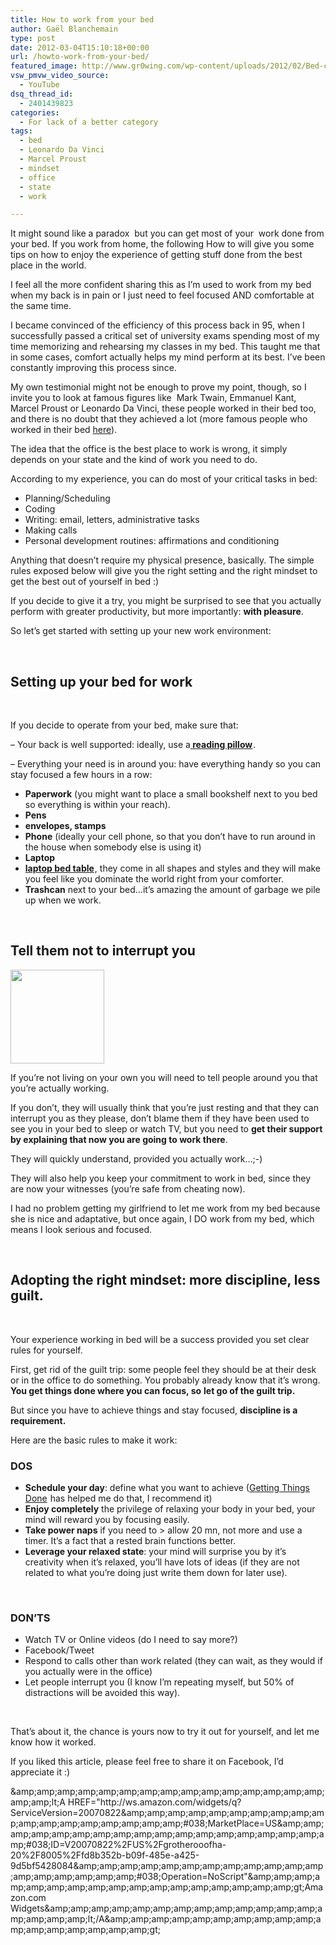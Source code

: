 ```yaml
---
title: How to work from your bed
author: Gaël Blanchemain
type: post
date: 2012-03-04T15:10:18+00:00
url: /howto-work-from-your-bed/
featured_image: http://www.gr0wing.com/wp-content/uploads/2012/02/Bed-chart-with-frame.jpg
vsw_pmvw_video_source:
  - YouTube
dsq_thread_id:
  - 2401439823
categories:
  - For lack of a better category
tags:
  - bed
  - Leonardo Da Vinci
  - Marcel Proust
  - mindset
  - office
  - state
  - work

---
```

It might sound like a paradox  but you can get most of your  work done from your bed. If you work from home, the following How to will give you some tips on how to enjoy the experience of getting stuff done from the best place in the world.

I feel all the more confident sharing this as I’m used to work from my bed when my back is in pain or I just need to feel focused AND comfortable at the same time.

I became convinced of the efficiency of this process back in 95, when I successfully passed a critical set of university exams spending most of my time memorizing and rehearsing my classes in my bed. This taught me that in some cases, comfort actually helps my mind perform at its best. I&#8217;ve been constantly improving this process since.

My own testimonial might not be enough to prove my point, though, so I invite you to look at famous figures like  Mark Twain, Emmanuel Kant, Marcel Proust or Leonardo Da Vinci, these people worked in their bed too, and there is no doubt that they achieved a lot (more famous people who worked in their bed [here][1]).

<!--more-->

The idea that the office is the best place to work is wrong, it simply depends on your state and the kind of work you need to do.

According to my experience, you can do most of your critical tasks in bed:

  * Planning/Scheduling
  * Coding
  * Writing: email, letters, administrative tasks
  * Making calls
  * Personal development routines: affirmations and conditioning

Anything that doesn’t require my physical presence, basically. The simple rules exposed below will give you the right setting and the right mindset to get the best out of yourself in bed :)

If you decide to give it a try, you might be surprised to see that you actually perform with greater productivity, but more importantly: **with pleasure**.

So let’s get started with setting up your new work environment:

&nbsp;

## Setting up your bed for work

&nbsp;

If you decide to operate from your bed, make sure that:

&#8211; Your back is well supported: ideally, use a<span style="text-decoration: underline;"><strong> <a href="http://www.amazon.com/gp/search?ie=UTF8&keywords=reading%20pillow&tag=grotherooofha-20&index=garden&linkCode=ur2&camp=1789&creative=9325" target="_blank">reading pillow</a><img style="border: none !important; margin: 0px !important;" src="http://www.assoc-amazon.com/e/ir?t=grotherooofha-20&l=ur2&o=1" alt="" width="1" height="1" border="0" /></strong></span>.

&#8211; Everything your need is in around you: have everything handy so you can stay focused a few hours in a row:

  * **Paperwork** (you might want to place a small bookshelf next to you bed so everything is within your reach).
  * **Pens**
  * **envelopes, stamps**
  * **Phone** (ideally your cell phone, so that you don’t have to run around in the house when somebody else is using it)
  * **Laptop**
  * **<a href="http://www.amazon.com/gp/search?ie=UTF8&keywords=laptop%20bed%20table&tag=grotherooofha-20&index=garden&linkCode=ur2&camp=1789&creative=9325" target="_blank">laptop bed table</a><img style="border: none !important; margin: 0px !important;" src="http://www.assoc-amazon.com/e/ir?t=grotherooofha-20&l=ur2&o=1" alt="" width="1" height="1" border="0" />**, they come in all shapes and styles and they will make you feel like you dominate the world right from your comforter.
  * **Trashcan** next to your bed&#8230;it’s amazing the amount of garbage we pile up when we work.

&nbsp;

## Tell them not to interrupt you

<img class="alignleft" title="Bed Samurai" src="http://www.gr0wing.com/wp-content/uploads/2012/02/bed-warrior-150x150.jpg" alt="" width="150" height="150" /> 

If you’re not living on your own you will need to tell people around you that you’re actually working.

If you don’t, they will usually think that you’re just resting and that they can interrupt you as they please, don’t blame them if they have been used to see you in your bed to sleep or watch TV, but you need to **get their support by explaining that now you are going to work there**.

They will quickly understand, provided you actually work&#8230;;-)

They will also help you keep your commitment to work in bed, since they are now your witnesses (you’re safe from cheating now).

I had no problem getting my girlfriend to let me work from my bed because she is nice and adaptative, but once again, I DO work from my bed, which means I look serious and focused.

&nbsp;

## Adopting the right mindset: more discipline, less guilt.

&nbsp;

Your experience working in bed will be a success provided you set clear rules for yourself.

First, get rid of the guilt trip: some people feel they should be at their desk or in the office to do something. You probably already know that it&#8217;s wrong. **You get things done where you can focus, so** **let go of the guilt trip.**

But since you have to achieve things and stay focused, **discipline is a requirement.**

Here are the basic rules to make it work:

### DOS

  * **Schedule your day**: define what you want to achieve (<a href="http://www.amazon.com/gp/product/0142000280/ref=as_li_tf_tl?ie=UTF8&camp=1789&creative=9325&creativeASIN=0142000280&linkCode=as2&tag=grotherooofha-20" target="_blank">Getting Things Done</a><img style="border: none !important; margin: 0px !important;" src="http://www.assoc-amazon.com/e/ir?t=grotherooofha-20&l=as2&o=1&a=0142000280" alt="" width="1" height="1" border="0" /> has helped me do that, I recommend it)
  * **Enjoy completely** the privilege of relaxing your body in your bed, your mind will reward you by focusing easily.
  * **Take power naps** if you need to > allow 20 mn, not more and use a timer. It&#8217;s a fact that a rested brain functions better.
  * **Leverage your relaxed state**: your mind will surprise you by it’s creativity when it’s relaxed, you’ll have lots of ideas (if they are not related to what you&#8217;re doing just write them down for later use).

&nbsp;

### DON’TS

  * Watch TV or Online videos (do I need to say more?)
  * Facebook/Tweet
  * Respond to calls other than work related (they can wait, as they would if you actually were in the office)
  * Let people interrupt you (I know I’m repeating myself, but 50% of distractions will be avoided this way).

&nbsp;

That’s about it, the chance is yours now to try it out for yourself, and let me know how it worked.

If you liked this article, please feel free to share it on Facebook, I&#8217;d appreciate it :)

<noscript>
  &amp;amp;amp;amp;amp;amp;amp;amp;amp;amp;amp;amp;amp;amp;amp;amp;amp;amp;lt;A HREF="http://ws.amazon.com/widgets/q?ServiceVersion=20070822&amp;amp;amp;amp;amp;amp;amp;amp;amp;amp;amp;amp;amp;amp;amp;amp;amp;amp;amp;#038;MarketPlace=US&amp;amp;amp;amp;amp;amp;amp;amp;amp;amp;amp;amp;amp;amp;amp;amp;amp;amp;amp;#038;ID=V20070822%2FUS%2Fgrotherooofha-20%2F8005%2Ffd8b352b-b09f-485e-a425-9d5bf5428084&amp;amp;amp;amp;amp;amp;amp;amp;amp;amp;amp;amp;amp;amp;amp;amp;amp;amp;amp;#038;Operation=NoScript"&amp;amp;amp;amp;amp;amp;amp;amp;amp;amp;amp;amp;amp;amp;amp;amp;amp;amp;gt;Amazon.com Widgets&amp;amp;amp;amp;amp;amp;amp;amp;amp;amp;amp;amp;amp;amp;amp;amp;amp;amp;lt;/A&amp;amp;amp;amp;amp;amp;amp;amp;amp;amp;amp;amp;amp;amp;amp;amp;amp;amp;gt;
</noscript>

 [1]: http://serpico-impossibleprobables.blogspot.com/2010/03/15-famous-people-who-worked-in-bed.html
